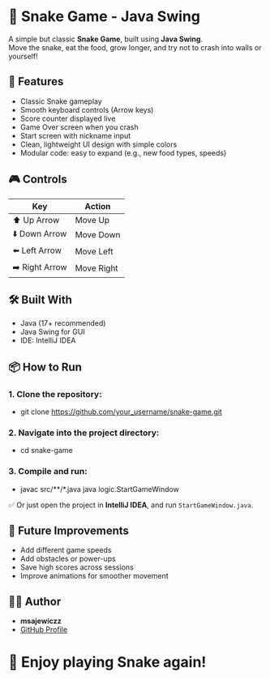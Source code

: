 # 🐍 Snake Game - Java Swing

A simple but classic **Snake Game**, built using **Java Swing**.  
Move the snake, eat the food, grow longer, and try not to crash into walls or yourself!



## 🚀 Features
- Classic Snake gameplay
- Smooth keyboard controls (Arrow keys)
- Score counter displayed live
- Game Over screen when you crash
- Start screen with nickname input
- Clean, lightweight UI design with simple colors
- Modular code: easy to expand (e.g., new food types, speeds)



## 🎮 Controls

| Key          | Action     |
|--------------|-------------|
| ⬆️ Up Arrow   | Move Up     |
| ⬇️ Down Arrow | Move Down   |
| ⬅️ Left Arrow | Move Left   |
| ➡️ Right Arrow| Move Right  |



## 🛠️ Built With
- Java (17+ recommended)
- Java Swing for GUI
- IDE: IntelliJ IDEA



## 📦 How to Run

### 1. Clone the repository:
- git clone https://github.com/your_username/snake-game.git
### 2. Navigate into the project directory:
- cd snake-game
### 3.  Compile and run:
- javac src/**/*.java java logic.StartGameWindow

✅ Or just open the project in **IntelliJ IDEA**, and run `StartGameWindow.java`.



## 💬 Future Improvements
- Add different game speeds
- Add obstacles or power-ups
- Save high scores across sessions
- Improve animations for smoother movement


## 🧑‍💻 Author
- **msajewiczz** 
- [GitHub Profile](https://github.com/mSajewiczz)


# 🐍 Enjoy playing Snake again!